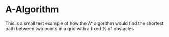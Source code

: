 # A-Algorithm
This is a small test example of how the A* algorithm would find the shortest path between two points in a grid with a fixed % of obstacles
